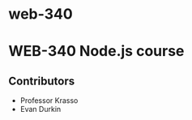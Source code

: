 # web-340

# WEB-340 Node.js course

## Contributors
<ul>
<li>Professor Krasso</li>
<li>Evan Durkin</li>
</ul>

